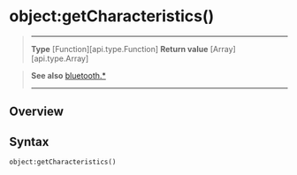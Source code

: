 # object:getCharacteristics()

> --------------------- ------------------------------------------------------------------------------------------
> __Type__              [Function][api.type.Function]
> __Return value__      [Array][api.type.Array]


> __See also__          [bluetooth.*](/plugin/bluetooth.md)
> --------------------- ------------------------------------------------------------------------------------------

## Overview

## Syntax

	object:getCharacteristics()